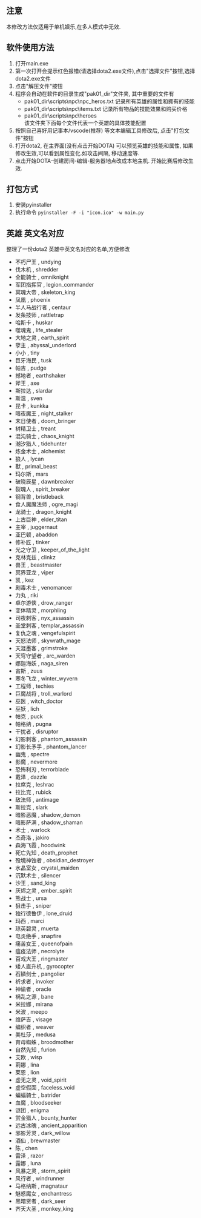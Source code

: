 ## 注意
本修改方法仅适用于单机娱乐,在多人模式中无效.
## 软件使用方法
1. 打开main.exe
2. 第一次打开会提示红色报错(请选择dota2.exe文件),点击"选择文件"按钮,选择dota2.exe文件
3. 点击"解压文件"按钮
4. 程序会自动在软件的目录生成"pak01_dir"文件夹, 其中重要的文件有
    - pak01_dir\scripts\npc\npc_heros.txt 记录所有英雄的属性和拥有的技能
    - pak01_dir\scripts\npc\items.txt  记录所有物品的技能效果和购买价格
    - pak01_dir\scripts\npc\heroes\
    该文件夹下面每个文件代表一个英雄的具体技能配置 
5. 按照自己喜好用记事本/vscode(推荐) 等文本编辑工具修改后, 点击"打包文件"按钮
6. 打开dota2, 在主界面(没有点击开始DOTA) 可以预览英雄的技能和属性, 如果修改生效,可以看到属性变化.如攻击间隔, 移动速度等.
7. 点击开始DOTA-创建房间-编辑-服务器地点改成本地主机. 开始比赛后修改生效.


## 打包方式
1. 安装pyinstaller
2. 执行命令
```pyinstaller -F -i "icon.ico" -w main.py```

## 英雄 英文名对应
整理了一份dota2 英雄中英文名对应的名单,方便修改
- 不朽尸王 , undying
- 伐木机 , shredder
- 全能骑士 , omniknight
- 军团指挥官 , legion_commander
- 冥魂大帝 , skeleton_king
- 凤凰 , phoenix
- 半人马战行者 , centaur
- 发条技师 , rattletrap
- 哈斯卡 , huskar
- 噬魂鬼 , life_stealer
- 大地之灵 , earth_spirit
- 孽主 , abyssal_underlord
- 小小 , tiny
- 巨牙海民 , tusk
- 帕吉 , pudge
- 撼地者 , earthshaker
- 斧王 , axe
- 斯拉达 , slardar
- 斯温 , sven
- 昆卡 , kunkka
- 暗夜魔王 , night_stalker
- 末日使者 , doom_bringer
- 树精卫士 , treant
- 混沌骑士 , chaos_knight
- 潮汐猎人 , tidehunter
- 炼金术士 , alchemist
- 狼人 , lycan
- 獸 , primal_beast
- 玛尔斯 , mars
- 破晓辰星 , dawnbreaker
- 裂魂人 , spirit_breaker
- 钢背兽 , bristleback
- 食人魔魔法师 , ogre_magi
- 龙骑士 , dragon_knight
- 上古巨神 , elder_titan
- 主宰 , juggernaut
- 亚巴顿 , abaddon
- 修补匠 , tinker
- 光之守卫 , keeper_of_the_light
- 克林克兹 , clinkz
- 兽王 , beastmaster
- 冥界亚龙 , viper
- 凯 , kez
- 剧毒术士 , venomancer
- 力丸 , riki
- 卓尔游侠 , drow_ranger
- 变体精灵 , morphling
- 司夜刺客 , nyx_assassin
- 圣堂刺客 , templar_assassin
- 复仇之魂 , vengefulspirit
- 天怒法师 , skywrath_mage
- 天涯墨客 , grimstroke
- 天穹守望者 , arc_warden
- 娜迦海妖 , naga_siren
- 宙斯 , zuus
- 寒冬飞龙 , winter_wyvern
- 工程师 , techies
- 巨魔战将 , troll_warlord
- 巫医 , witch_doctor
- 巫妖 , lich
- 帕克 , puck
- 帕格纳 , pugna
- 干扰者 , disruptor
- 幻影刺客 , phantom_assassin
- 幻影长矛手 , phantom_lancer
- 幽鬼 , spectre
- 影魔 , nevermore
- 恐怖利刃 , terrorblade
- 戴泽 , dazzle
- 拉席克 , leshrac
- 拉比克 , rubick
- 敌法师 , antimage
- 斯拉克 , slark
- 暗影恶魔 , shadow_demon
- 暗影萨满 , shadow_shaman
- 术士 , warlock
- 杰奇洛 , jakiro
- 森海飞霞 , hoodwink
- 死亡先知 , death_prophet
- 殁境神蚀者 , obsidian_destroyer
- 水晶室女 , crystal_maiden
- 沉默术士 , silencer
- 沙王 , sand_king
- 灰烬之灵 , ember_spirit
- 熊战士 , ursa
- 狙击手 , sniper
- 独行德鲁伊 , lone_druid
- 玛西 , marci
- 琼英碧灵 , muerta
- 电炎绝手 , snapfire
- 痛苦女王 , queenofpain
- 瘟疫法师 , necrolyte
- 百戏大王 , ringmaster
- 矮人直升机 , gyrocopter
- 石鳞剑士 , pangolier
- 祈求者 , invoker
- 神谕者 , oracle
- 祸乱之源 , bane
- 米拉娜 , mirana
- 米波 , meepo
- 维萨吉 , visage
- 编织者 , weaver
- 美杜莎 , medusa
- 育母蜘蛛 , broodmother
- 自然先知 , furion
- 艾欧 , wisp
- 莉娜 , lina
- 莱恩 , lion
- 虚无之灵 , void_spirit
- 虚空假面 , faceless_void
- 蝙蝠骑士 , batrider
- 血魔 , bloodseeker
- 谜团 , enigma
- 赏金猎人 , bounty_hunter
- 远古冰魄 , ancient_apparition
- 邪影芳灵 , dark_willow
- 酒仙 , brewmaster
- 陈 , chen
- 雷泽 , razor
- 露娜 , luna
- 风暴之灵 , storm_spirit
- 风行者 , windrunner
- 马格纳斯 , magnataur
- 魅惑魔女 , enchantress
- 黑暗贤者 , dark_seer
- 齐天大圣 , monkey_king